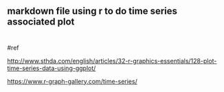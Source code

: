 ## markdown file using r to do time series associated plot

#
#ref

http://www.sthda.com/english/articles/32-r-graphics-essentials/128-plot-time-series-data-using-ggplot/

https://www.r-graph-gallery.com/time-series/

